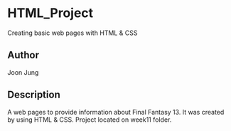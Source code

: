 # HTML_Project
Creating basic web pages with HTML &amp; CSS

## Author

Joon Jung

## Description

A web pages to provide information about Final Fantasy 13. It was created by using HTML & CSS.
Project located on week11 folder.
